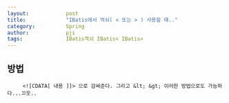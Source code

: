 ```yaml
---
layout:            post
title:             "IBatis에서 꺽쇠( < 또는 > ) 사용할 때.."
category:          Spring
author:            pji
tags:              IBatis꺽쇠 IBatis< IBatis>
---
```



## 방법


    	 <![CDATA[ 내용 ]]> 으로 감싸준다. 그리고 &lt; &gt; 이러한 방법으로도 가능하다...끄읏..
